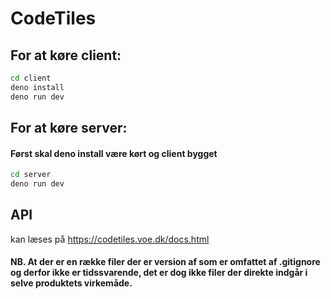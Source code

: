 # CodeTiles

## For at køre client:
```bash
cd client
deno install
deno run dev
```

## For at køre server:
#### Først skal deno install være kørt og client bygget
```bash
cd server
deno run dev
```


## API
kan læses på https://codetiles.voe.dk/docs.html
#### NB. At der er en række filer der er version af som er omfattet af .gitignore og derfor ikke er tidssvarende, det er dog ikke filer der direkte indgår i selve produktets virkemåde.
